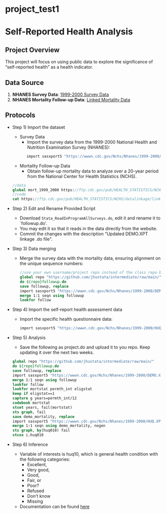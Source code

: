 # project_test1
# Self-Reported Health Analysis

## Project Overview
This project will focus on using public data to explore the significance of “self-reported health” as a health indicator.

## Data Source
1. **NHANES Survey Data**: [1999-2000 Survey Data](https://wwwn.cdc.gov/Nchs/Nhanes/1999-2000/DEMO.XPT)
2. **NHANES Mortality Follow-up Data**: [Linked Mortality Data](https://ftp.cdc.gov/pub/HEALTH_STATISTICS/NCHS/datalinkage/linked_mortality/NHANES_1999_2000_MORT_2019_PUBLIC.dat)
   
## Protocols

- Step 1) Import the dataset
  * Survey Data
     * Import the survey data from the 1999-2000 National Health and Nutrition Examination Survey (NHANES):
    ```stata
       import sasxport5 "https://wwwn.cdc.gov/Nchs/Nhanes/1999-2000/DEMO.XPT", clear
    ```
   * Mortality Follow-up Data
      * Obtain follow-up mortality data to analyze over a 20-year period from the National Center for Health Statistics (NCHS). 
   ```stata
   //data
   global mort_1999_2000 https://ftp.cdc.gov/pub/HEALTH_STATISTICS/NCHS/datalinkage/linked_mortality/NHANES_1999_2000_MORT_2019_PUBLIC.dat
   //code
   cat https://ftp.cdc.gov/pub/HEALTH_STATISTICS/NCHS/datalinkage/linked_mortality/Stata_ReadInProgramAllSurveys.do
   ```

- Step 2) Edit and Rename Provided Script
  * Download `Stata_ReadInProgramAllSurveys.do`, edit it and rename it to `followup.do'.
  * You may edit it so that it reads in the data directly from the website.
  * Commit the changes with the description “Updated DEMO.XPT linkage .do file".

- Step 3) Data merging
  * Merge the survey data with the mortality data, ensuring alignment on the unique sequence numbers:
    ```stata
    //use your own username/project repo instead of the class repo below
    global repo "https://github.com/jhustata/intermediate/raw/main/"
    do ${repo}followup.do
    save followup, replace 
    import sasxport5 "https://wwwn.cdc.gov/Nchs/Nhanes/1999-2000/DEMO.XPT", clear
    merge 1:1 seqn using followup
    lookfor follow
    ```

- Step 4) Import the self-report health assessment data
  * Import the specific health questionnaire data:
    ```stata
    import sasxport5 "https://wwwn.cdc.gov/Nchs/Nhanes/1999-2000/HUQ.XPT", clear
    ```

- Step 5) Analysis
  * Save the following as project.do and upload it to you repo. Keep updating it over the next two weeks.
  ```stata
  global repo "https://github.com/jhustata/intermediate/raw/main/"
  do ${repo}followup.do
  save followup, replace 
  import sasxport5 "https://wwwn.cdc.gov/Nchs/Nhanes/1999-2000/DEMO.XPT", clear
  merge 1:1 seqn using followup
  lookfor follow
  lookfor mortstat permth_int eligstat 
  keep if eligstat==1
  capture g years=permth_int/12
  codebook mortstat
  stset years, fail(mortstat)
  sts graph, fail
  save demo_mortality, replace 
  import sasxport5 "https://wwwn.cdc.gov/Nchs/Nhanes/1999-2000/HUQ.XPT", clear 
  merge 1:1 seqn using demo_mortality, nogen
  sts graph, by(huq010) fail
  stcox i.huq010
  ```

- Step 6) Inference
  * Variable of interests is huq10, which is general health condition with the following categories:
       * Excellent,
       * Very good,
       * Good,
       * Fair, or
       * Poor?
       * Refused
       * Don't know
       * Missing
  * Documentation can be found [here](https://wwwn.cdc.gov/Nchs/Nhanes/1999-2000/HUQ.htm#HUQ010)
